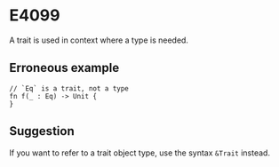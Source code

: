 # E4099

A trait is used in context where a type is needed.

## Erroneous example

```moonbit
// `Eq` is a trait, not a type
fn f(_ : Eq) -> Unit {
}
```

## Suggestion
If you want to refer to a trait object type, use the syntax `&Trait` instead.
